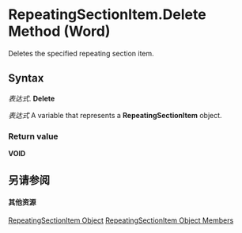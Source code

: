 
# RepeatingSectionItem.Delete Method (Word)

Deletes the specified repeating section item.


## Syntax

 _表达式_. **Delete**

 _表达式_ A variable that represents a **RepeatingSectionItem** object.


### Return value

 **VOID**


## 另请参阅


#### 其他资源


[RepeatingSectionItem Object](62a6f325-5c69-f360-9fed-8155ec2bccd0.md)
[RepeatingSectionItem Object Members](http://msdn.microsoft.com/library/98f249d3-99aa-8bab-65f4-02fa4bd9e6bd%28Office.15%29.aspx)